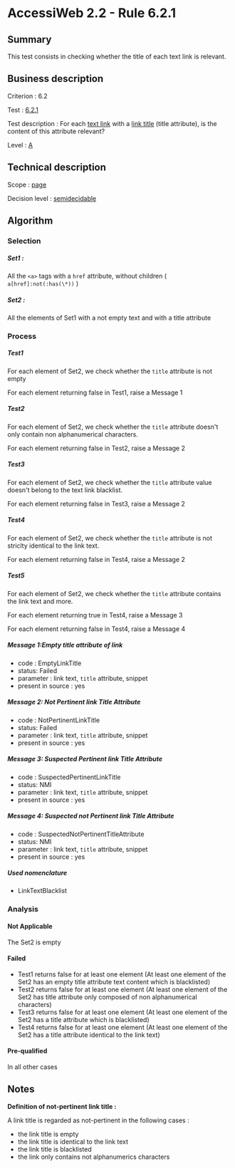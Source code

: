# AccessiWeb 2.2 - Rule 6.2.1

## Summary

This test consists in checking whether the title of each text link is relevant.

## Business description

Criterion : 6.2

Test : [6.2.1](http://accessiweb.org/index.php/accessiweb-22-english-version.html#test-6-2-1)

Test description : For each [text link](http://accessiweb.org/index.php/glossary-76.html#mLienTexte) with a [link title](http://accessiweb.org/index.php/glossary-76.html#mTitreLien)
(title attribute), is the content of this attribute relevant? 

Level : [A](/en/category/rules-design/accessiweb-11/level/a)

## Technical description

Scope : [page](/en/category/rules-design/accessiweb-11/scope/page)

Decision level :
[semidecidable](/en/category/rules-design/accessiweb-11/decision-level/semidecidable)

## Algorithm

### Selection

##### Set1 :

All the `<a>` tags with a `href` attribute, without children ( `a[href]:not(:has(\*))` )

##### Set2 :

All the elements of Set1 with a not empty text and with a title attribute

### Process

##### Test1

For each element of Set2, we check whether the `title` attribute is not empty

For each element returning false in Test1, raise a Message 1

##### Test2

For each element of Set2, we check whether the `title` attribute doesn't only contain non alphanumerical characters.

For each element returning false in Test2, raise a Message 2

##### Test3

For each element of Set2, we check whether the `title` attribute value doesn't belong to the text link blacklist.

For each element returning false in Test3, raise a Message 2

##### Test4

For each element of Set2, we check whether the `title` attribute is not striclty identical to the link text.

For each element returning false in Test4, raise a Message 2

##### Test5

For each element of Set2, we check whether the `title` attribute contains the link text and more.

For each element returning true in Test4, raise a Message 3

For each element returning false in Test4, raise a Message 4

##### Message 1:Empty title attribute of link

-   code : EmptyLinkTitle
-   status: Failed
-   parameter : link text, `title` attribute, snippet
-   present in source : yes

##### Message 2: Not Pertinent link Title Attribute

-   code : NotPertinentLinkTitle
-   status: Failed
-   parameter : link text, `title` attribute, snippet
-   present in source : yes

##### Message 3: Suspected Pertinent link Title Attribute

-   code : SuspectedPertinentLinkTitle
-   status: NMI
-   parameter : link text, `title` attribute, snippet
-   present in source : yes

##### Message 4: Suspected not Pertinent link Title Attribute

-   code : SuspectedNotPertinentTitleAttribute
-   status: NMI
-   parameter : link text, `title` attribute, snippet
-   present in source : yes

##### Used nomenclature

-   LinkTextBlacklist

### Analysis

#### Not Applicable

The Set2 is empty

#### Failed

-   Test1 returns false for at least one element (At least one element of the Set2 has an empty title attribute text content which is blacklisted)
-   Test2 returns false for at least one element (At least one element of the Set2 has title attribute only composed of non alphanumerical characters)
-   Test3 returns false for at least one element (At least one element of the Set2 has a title attribute which is blacklisted)
-   Test4 returns false for at least one element (At least one element of the Set2 has a title attribute identical to the link text)

#### Pre-qualified

In all other cases

## Notes

**Definition of not-pertinent link title :**

A link title is regarded as not-pertinent in the following cases :

-   the link title is empty
-   the link title is identical to the link text
-   the link title is blacklisted
-   the link only contains not alphanumerics characters

